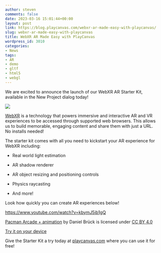 ```yaml
---
author: steven
comments: false
date: 2023-03-16 15:01:44+00:00
layout: post
link: https://blog.playcanvas.com/webxr-ar-made-easy-with-playcanvas/
slug: webxr-ar-made-easy-with-playcanvas
title: WebXR AR Made Easy with PlayCanvas
wordpress_id: 3010
categories:
- News
tags:
- AR
- demo
- gltf
- html5
- webgl
---
```





We are excited to announce the launch of our WebXR AR Starter Kit, available in the New Project dialog today!





[![](https://blog.playcanvas.com/wp-content/uploads/2023/03/webar-xr-starterkit-project-dialog.jpg)](https://blog.playcanvas.com/wp-content/uploads/2023/03/webar-xr-starterkit-project-dialog.jpg)





[WebXR](https://immersiveweb.dev/) is a technology that powers immersive and interactive AR and VR experiences to be accessed through supported web browsers. This allows us to build memorable, engaging content and share them with just a URL. No installs needed! 







The starter kit comes with all you need to kickstart your AR experience for WebXR including:









  * Real world light estimation





  * AR shadow renderer





  * AR object resizing and positioning controls





  * Physics raycasting





  * And more! 







Look how quickly you can create AR experiences below!








https://www.youtube.com/watch?v=kbymJ5ib1gQ








[Pacman Arcade + animation](https://sketchfab.com/3d-models/pacman-arcade-animation-0b43f85af5384ea4bac5d6e2d3cbd008) by Daniel Brück is licensed under [CC BY 4.0](https://creativecommons.org/licenses/by/4.0/)










[Try it on your device](https://playcanv.as/p/inoDeWOQ/)










Give the Starter Kit a try today at [playcanvas.com](https://playcanvas.com) where you can use it for free!



